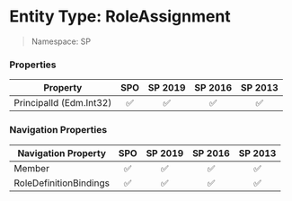 # Entity Type: RoleAssignment

> Namespace: SP

### Properties

Property | SPO | SP 2019 | SP 2016 | SP 2013
----------|:---:|:-------:|:-------:|:-------:
PrincipalId (Edm.Int32) | ✅ | ✅ | ✅ | ✅

### Navigation Properties

Navigation Property | SPO | SP 2019 | SP 2016 | SP 2013
----------|:---:|:-------:|:-------:|:-------:
Member | ✅ | ✅ | ✅ | ✅
RoleDefinitionBindings | ✅ | ✅ | ✅ | ✅